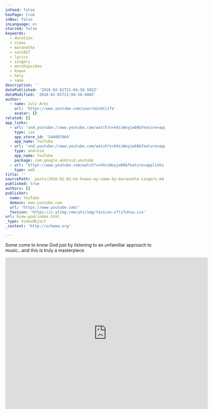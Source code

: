```yaml
---
inFeed: false
hasPage: true
inNav: false
inLanguage: en
starred: false
keywords:
  - duration
  - views
  - maranatha
  - soni817
  - lyrics
  - singers
  - worshipvideo
  - knows
  - holy
  - name
description: ''
datePublished: '2016-02-01T21:04:58.502Z'
dateModified: '2016-02-01T21:04:56.688Z'
author:
  - name: Julz Ares
    url: 'https://www.youtube.com/user/mindslife'
    avatar: {}
related: []
app_links:
  - url: 'vnd.youtube://www.youtube.com/watch?v=hXsiWoyjw60&feature=applinks'
    type: ios
    app_store_id: '544007664'
    app_name: YouTube
  - url: 'vnd.youtube://www.youtube.com/watch?v=hXsiWoyjw60&feature=applinks'
    type: android
    app_name: YouTube
    package: com.google.android.youtube
  - url: 'https://www.youtube.com/watch?v=hXsiWoyjw60&feature=applinks'
    type: web
title: ''
sourcePath: _posts/2016-02-01-he-knows-my-name-by-maranatha-singers.md
published: true
authors: []
publisher:
  name: YouTube
  domain: www.youtube.com
  url: 'https://www.youtube.com/'
  favicon: 'https://s.ytimg.com/yts/img/favicon-vflz7uhzw.ico'
url: know-god/index.html
_type: VideoObject
_context: 'http://schema.org'

---
```

Some come to know God just by listening to an unfamiliar approach to music...and this is truly a masterpiece

<iframe src="https://cdn.embedly.com/widgets/media.html?src=https%3A%2F%2Fwww.youtube.com%2Fembed%2FhXsiWoyjw60%3Ffeature%3Doembed&amp;url=https%3A%2F%2Fwww.youtube.com%2Fwatch%3Fv%3DhXsiWoyjw60&amp;image=https%3A%2F%2Fi.ytimg.com%2Fvi%2FhXsiWoyjw60%2Fhqdefault.jpg&amp;key=b7d04c9b404c499eba89ee7072e1c4f7&amp;type=text%2Fhtml&amp;schema=youtube" width="640" height="480" scrolling="no" frameborder="0" allowfullscreen="allowfullscreen" style=""></iframe>